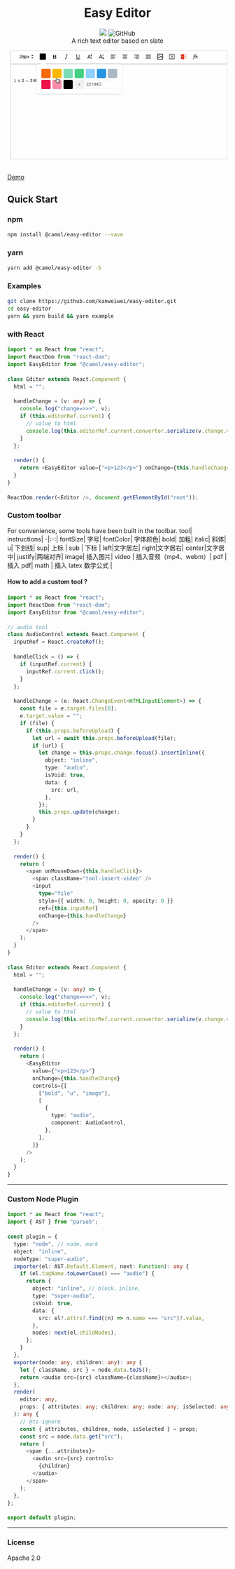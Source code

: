 <h1 align="center">Easy Editor</h1>
<div align="center">
<img src="https://img.shields.io/npm/v/@camol/easy-editor?style=flat-square"/>
<img alt="GitHub" src="https://img.shields.io/github/license/kanweiwei/easy-editor">
</div>
<div align="center">A rich text editor based on slate </div>

![easy-editor](./source/images/easy-editor-demo.gif)

[Demo](https://kanweiwei.github.io/easy-editor/example/)

## Quick Start

### npm

```bash
npm install @camol/easy-editor --save
```

### yarn

```bash
yarn add @camol/easy-editor -S
```

### Examples

```bash
git clone https://github.com/kanweiwei/easy-editor.git
cd easy-editor
yarn && yarn build && yarn example
```

### with React

```typescript
import * as React from "react";
import ReactDom from "react-dom";
import EasyEditor from "@camol/easy-editor";

class Editor extends React.Component {
  html = "";

  handleChange = (v: any) => {
    console.log("change=>>>", v);
    if (this.editorRef.current) {
      // value to html
      console.log(this.editorRef.current.convertor.serialize(v.change.value));
    }
  };

  render() {
    return <EasyEditor value={"<p>123</p>"} onChange={this.handleChange} />;
  }
}

ReactDom.render(<Editor />, document.getElementById("root"));
```

### Custom toolbar

For convenience, some tools have been built in the toolbar.
tool| instructions|
-|:-:|
fontSize| 字号|
fontColor| 字体颜色|
bold| 加粗|
italic| 斜体|
u| 下划线|
sup| 上标 |
sub | 下标 |
left|文字居左|
right|文字居右|
center|文字居中|
justify|两端对齐|
image| 插入图片|
video | 插入音频（mp4、webm）|
pdf | 插入 pdf|
math | 插入 latex 数学公式 |

#### How to add a custom tool ?

```typescript
import * as React from "react";
import ReactDom from "react-dom";
import EasyEditor from "@camol/easy-editor";

// audio tool
class AudioControl extends React.Component {
  inputRef = React.createRef();

  handleClick = () => {
    if (inputRef.current) {
      inputRef.current.click();
    }
  };

  handleChange = (e: React.ChangeEvent<HTMLInputElement>) => {
    const file = e.target.files[0];
    e.target.value = "";
    if (file) {
      if (this.props.beforeUpload) {
        let url = await this.props.beforeUpload(file);
        if (url) {
          let change = this.props.change.focus().insertInline({
            object: "inline",
            type: "audio",
            isVoid: true,
            data: {
              src: url,
            },
          });
          this.props.update(change);
        }
      }
    }
  };

  render() {
    return (
      <span onMouseDown={this.handleClick}>
        <span className="tool-insert-video" />
        <input
          type="file"
          style={{ width: 0, height: 0, opacity: 0 }}
          ref={this.inputRef}
          onChange={this.handleChange}
        />
      </span>
    );
  }
}

class Editor extends React.Component {
  html = "";

  handleChange = (v: any) => {
    console.log("change=>>>", v);
    if (this.editorRef.current) {
      // value to html
      console.log(this.editorRef.current.convertor.serialize(v.change.value));
    }
  };

  render() {
    return (
      <EasyEditor
        value={"<p>123</p>"}
        onChange={this.handleChange}
        controls={[
          ["bold", "u", "image"],
          [
            {
              type: "audio",
              component: AudioControl,
            },
          ],
        ]}
      />
    );
  }
}
```

---

### Custom Node Plugin

```typescript
import * as React from "react";
import { AST } from "parse5";

const plugin = {
  type: "node", // node, mark
  object: "inline",
  nodeType: "super-audio",
  importer(el: AST.Default.Element, next: Function): any {
    if (el.tagName.toLowerCase() === "audio") {
      return {
        object: "inline", // block、inline,
        type: "super-audio",
        isVoid: true,
        data: {
          src: el?.attrs?.find((n) => n.name === "src")?.value,
        },
        nodes: next(el.childNodes),
      };
    }
  },
  exporter(node: any, children: any): any {
    let { className, src } = node.data.toJS();
    return <audio src={src} className={className}></audio>;
  },
  render(
    editor: any,
    props: { attributes: any; children: any; node: any; isSelected: any }
  ): any {
    // @ts-ignore
    const { attributes, children, node, isSelected } = props;
    const src = node.data.get("src");
    return (
      <span {...attributes}>
        <audio src={src} controls>
          {children}
        </audio>
      </span>
    );
  },
};

export default plugin;
```

---

### License

Apache 2.0
